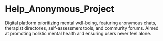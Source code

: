 # Help_Anonymous_Project
Digital platform prioritizing mental well-being, featuring anonymous chats, therapist directories, self-assessment tools, and community forums. Aimed at promoting holistic mental health and ensuring users never feel alone.
